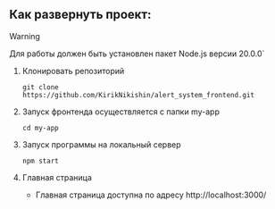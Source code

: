 ## Как развернуть проект:

> [!WARNING]
> Для работы должен быть установлен пакет Node.js версии 20.0.0`

1. Клонировать репозиторий
   ```shell 
   git clone https://github.com/KirikNikishin/alert_system_frontend.git
   ```

2. Запуск фронтенда осуществляется с папки my-app
   ```shell
   cd my-app
   ```
3. Запуск программы на локальный сервер
   ```shell
   npm start
   ```
4. Главная страница
   * Главная страница доступна по адресу http://localhost:3000/
